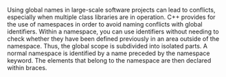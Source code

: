 Using global names in large-scale software projects can lead to conflicts, especially when multiple class libraries are in operation. C++ provides for the use of namespaces in order to avoid naming conflicts with global identifiers. Within a namespace, you can use identifiers without needing to check whether they have been defined previously in an area outside of the namespace. Thus, the global scope is subdivided into isolated parts. A normal namespace is identified by a name preceded by the namespace keyword. The elements that belong to the namespace are then declared within braces.